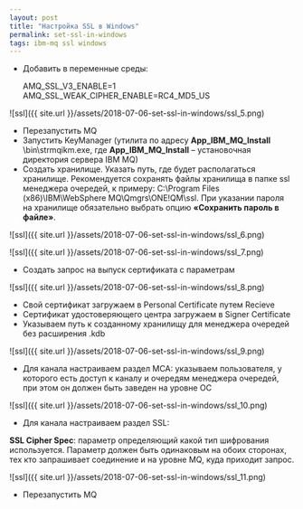 ```yaml
---
layout: post
title: "Настройка SSL в Windows"
permalink: set-ssl-in-windows
tags: ibm-mq ssl windows
---
```

- Добавить в переменные среды:

    AMQ_SSL_V3_ENABLE=1
    AMQ_SSL_WEAK_CIPHER_ENABLE=RC4_MD5_US

![ssl]({{ site.url }}/assets/2018-07-06-set-ssl-in-windows/ssl_5.png)
- Перезапустить MQ
- Запустить KeyManager (утилита по адресу **App_IBM_MQ_Install** \bin\strmqikm.exe, где **App_IBM_MQ_Install** – установочная директория сервера IBM MQ)
- Создать хранилище. Указать путь, где будет располагаться хранилище. Рекомендуется сохранять файлы хранилища в папке ssl менеджера очередей, к примеру: C:\Program Files (x86)\IBM\WebSphere MQ\Qmgrs\ONE!QM\ssl.
При указании пароля на хранилище обязательно выбрать опцию **«Сохранить пароль в файле»**.

![ssl]({{ site.url }}/assets/2018-07-06-set-ssl-in-windows/ssl_6.png)

![ssl]({{ site.url }}/assets/2018-07-06-set-ssl-in-windows/ssl_7.png)

- Создать запрос на выпуск сертификата с параметрам

![ssl]({{ site.url }}/assets/2018-07-06-set-ssl-in-windows/ssl_8.png)

- Свой сертификат загружаем в Personal Certificate путем Recieve
- Cертификат удостоверяющего центра загружаем в Signer Certificate
- Указываем путь к созданному хранилищу для менеджера очередей без расширения .kdb

![ssl]({{ site.url }}/assets/2018-07-06-set-ssl-in-windows/ssl_9.png)

- Для канала настраиваем раздел MCA: указываем пользователя, у которого есть доступ к каналу и очередям менеджера очередей, при этом он должен быть заведен на уровне ОС

![ssl]({{ site.url }}/assets/2018-07-06-set-ssl-in-windows/ssl_10.png)

- Для канала настраиваем раздел SSL:

**SSL Cipher Spec**: параметр определяющий какой тип шифрования используется. Параметр должен быть одинаковым на обоих сторонах, тех кто запрашивает соединение и на уровне MQ, куда приходит запрос.

![ssl]({{ site.url }}/assets/2018-07-06-set-ssl-in-windows/ssl_11.png)

- Перезапустить MQ
